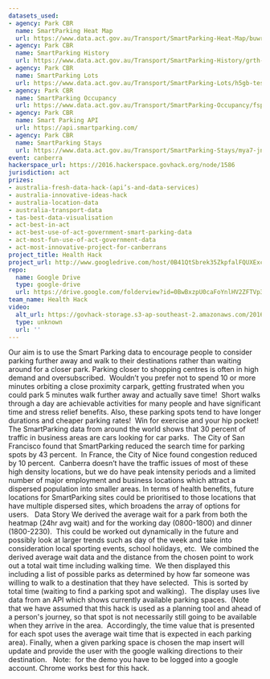 ```yaml
---
datasets_used:
- agency: Park CBR
  name: SmartParking Heat Map
  url: https://www.data.act.gov.au/Transport/SmartParking-Heat-Map/buwr-4ims
- agency: Park CBR
  name: SmartParking History
  url: https://www.data.act.gov.au/Transport/SmartParking-History/grth-myzs
- agency: Park CBR
  name: SmartParking Lots
  url: https://www.data.act.gov.au/Transport/SmartParking-Lots/h5gb-tess
- agency: Park CBR
  name: SmartParking Occupancy
  url: https://www.data.act.gov.au/Transport/SmartParking-Occupancy/fspr-n6cz
- agency: Park CBR
  name: Smart Parking API
  url: https://api.smartparking.com/
- agency: Park CBR
  name: SmartParking Stays
  url: https://www.data.act.gov.au/Transport/SmartParking-Stays/mya7-jn3e
event: canberra
hackerspace_url: https://2016.hackerspace.govhack.org/node/1586
jurisdiction: act
prizes:
- australia-fresh-data-hack-(api’s-and-data-services)
- australia-innovative-ideas-hack
- australia-location-data
- australia-transport-data
- tas-best-data-visualisation
- act-best-in-act
- act-best-use-of-act-government-smart-parking-data
- act-most-fun-use-of-act-government-data
- act-most-innovative-project-for-canberrans
project_title: Health Hack
project_url: http://www.googledrive.com/host/0B41QtSbrek35ZkpfalFQUXExcGM
repo:
  name: Google Drive
  type: google-drive
  url: https://drive.google.com/folderview?id=0BwBxzpU0caFoYnlHV2ZFTVp3aFk&usp=sharing
team_name: Health Hack
video:
  alt_url: https://govhack-storage.s3-ap-southeast-2.amazonaws.com/2016/HealthHack.mp4
  type: unknown
  url: ''
---
```


Our aim is to use the Smart Parking data to encourage people to consider parking further away and walk to their destinations rather than waiting around for a closer park.
Parking closer to shopping centres is often in high demand and oversubscribed.  Wouldn’t you prefer not to spend 10 or more minutes orbiting a close proximity carpark, getting frustrated when you could park 5 minutes walk further away and actually save time!  Short walks through a day are achievable activities for many people and have significant time and stress relief benefits. Also, these parking spots tend to have longer durations and cheaper parking rates!  Win for exercise and your hip pocket!
The SmartParking data from around the world shows that 30 percent of traffic in business areas are cars looking for car parks.  The City of San Francisco found that SmartParking reduced the search time for parking spots by 43 percent.  In France, the City of Nice found congestion reduced by 10 percent.  Canberra doesn’t have the traffic issues of most of these high density locations, but we do have peak intensity periods and a limited number of major employment and business locations which attract a dispersed population into smaller areas.
In terms of health benefits, future locations for SmartParking sites could be prioritised to those locations that have multiple dispersed sites, which broadens the array of options for users.
 
Data Story
We derived the average wait for a park from both the heatmap (24hr avg wait) and for the working day (0800-1800) and dinner (1800-2230).  This could be worked out dynamically in the future and possibly look at larger trends such as day of the week and take into consideration local sporting events, school holidays, etc.  We combined the derived average wait data and the distance from the chosen point to work out a total wait time including walking time. 
We then displayed this including a list of possible parks as determined by how far someone was willing to walk to a destination that they have selected.  This is sorted by total time (waiting to find a parking spot and walking).  The display uses live data from an API which shows currently available parking spaces.  (Note that we have assumed that this hack is used as a planning tool and ahead of a person's journey, so that spot is not necessarily still going to be available when they arrive in the area.  Accordingly, the time value that is presented for each spot uses the average wait time that is expected in each parking area).
Finally, when a given parking space is chosen the map insert will update and provide the user with the google walking directions to their destination.
 
Note:  for the demo you have to be logged into a google account. Chrome works best for this hack.